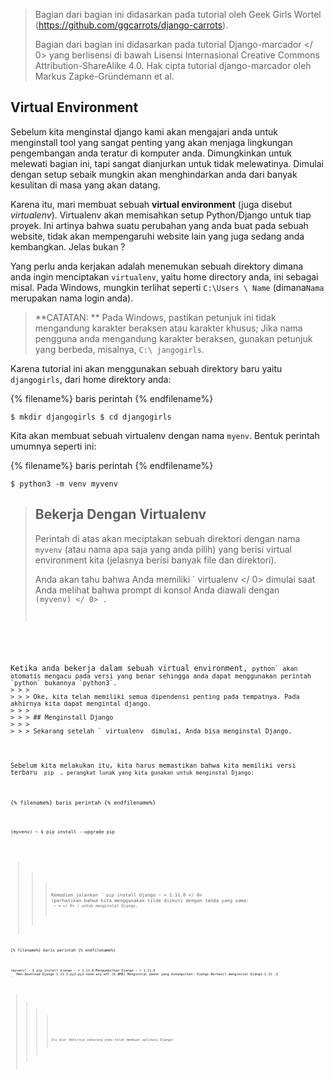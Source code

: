 > Bagian dari bagian ini didasarkan pada tutorial oleh Geek Girls Wortel (https://github.com/ggcarrots/django-carrots).
> 
> Bagian dari bagian ini didasarkan pada tutorial  Django-marcador </ 0> yang berlisensi di bawah Lisensi Internasional Creative Commons Attribution-ShareAlike 4.0. Hak cipta tutorial django-marcador oleh Markus Zapke-Gründemann et al.</p> </blockquote> 
> 
> ## Virtual Environment
> 
> Sebelum kita menginstal django kami akan mengajari anda untuk menginstall tool yang sangat penting yang akan menjaga lingkungan pengembangan anda teratur di komputer anda. Dimungkinkan untuk melewati bagian ini, tapi sangat dianjurkan untuk tidak melewatinya. Dimulai dengan setup sebaik mungkin akan menghindarkan anda dari banyak kesulitan di masa yang akan datang.
> 
> Karena itu, mari membuat sebuah **virtual environment** (juga disebut *virtualenv*). Virtualenv akan memisahkan setup Python/Django untuk tiap proyek. Ini artinya bahwa suatu perubahan yang anda buat pada sebuah website, tidak akan mempengaruhi website lain yang juga sedang anda kembangkan. Jelas bukan ?
> 
> Yang perlu anda kerjakan adalah menemukan sebuah direktory dimana anda ingin menciptakan `virtualenv`, yaitu home directory anda, ini sebagai misal. Pada Windows, mungkin terlihat seperti `C:\Users \ Name` (dimana`Nama` merupakan nama login anda).
> 
> > **CATATAN: ** Pada Windows, pastikan petunjuk ini tidak mengandung karakter beraksen atau karakter khusus; Jika nama pengguna anda mengandung karakter beraksen, gunakan petunjuk yang berbeda, misalnya, `C:\ jangogirls`.
> 
> Karena tutorial ini akan menggunakan sebuah direktory baru yaitu `djangogirls`, dari home direktory anda:
> 
> {% filename%} baris perintah {% endfilename%}
> 
>     $ mkdir djangogirls $ cd djangogirls
>     
> 
> Kita akan membuat sebuah virtualenv dengan nama `myenv`. Bentuk perintah umumnya seperti ini:
> 
> {% filename%} baris perintah {% endfilename%}
> 
>     $ python3 -m venv myvenv
>     
> 
> <!--sec data-title="Virtual environment: Windows" data-id="virtualenv_installation_windows"
data-collapse=true ces-->
> 
> Untuk membuat new ` virtualenv </ 0> , Anda perlu membuka command prompt dan menjalankan <code> python -m venv myvenv </ 0> . Ini akan terlihat seperti ini:</p>

<p>{% filename%} baris perintah {% endfilename%}</p>

<pre><code>C: \ Users \ Name \ djangogirls & gt; python -m venv myvenv
`</pre> 
> 
> Dimana ` myvenv </ 0> adalah nama <code> virtualenv </ 0> Anda . Anda boleh menggunakan nama yang lain, tapi harus menggunakan huruf kecil dan tanpa spasi, karakter khusus ataupun tanda petik. Ini juga ide bagus untuk menjaga agar nama tetap pendek - Anda akan sering merujuknya!</p>

<!--endsec-->


> 
> <!--sec data-title="Virtual environment: Linux and OS X" data-id="virtualenv_installation_linuxosx"
data-collapse=true ces-->

<p>Kita bisa menciptakan <code>virtualenv`pada Linux dan OS X dengan menjalankan 
> 
> `python3 -m venv myvenv`. Ini akan terlihat seperti ini:
> 
> {% filename%} baris perintah {% endfilename%}
> 
>     $ python3 -m venv myvenv
>     
> 
> `myvenv` adalah nama dari `virtualenv` anda. Anda dapat menggunakan nama lain akan tetapi tetap gunakan huruf kecil dan tanpa spasi. Ini juga merupakan ide yang baik untuk menjaga agar nama tetap singkat seperti yang akan anda rujuk secara banyak!
> 
> > ** CATATAN: </ 0> Pada beberapa versi Debian / Ubuntu Anda mungkin menerima error berikut:</p> 
> > 
> > {% filename%} baris perintah {% endfilename%}
> > 
> >     Lingkungan virtual tidak berhasil dibuat karena ensurepip tidak tersedia.  Pada sistem Debian / Ubuntu, Anda perlu menginstal paket python3-venv menggunakan perintah berikut.
> >        apt-get install python3-venv Anda mungkin perlu menggunakan sudo dengan perintah itu.  Setelah menginstal paket python3-venv, buat ulang lingkungan virtual Anda.
> >     
> > 
> > Dalam kasus ini, ikuti petunjuk di atas dan pasang paket ` python3-venv </ 0> :
 {% filename%} command-line {% endfilename%}  </p>

<pre><code>$ sudo apt-get install python3-venv
`</pre> 
> > 
> > ** CATATAN: </ 0> Pada beberapa versi Debian / Ubuntu yang memulai lingkungan virtual seperti saat ini memberikan error berikut:</p> 
> > 
> > {% filename %}baris perintah{% endfilename %}
> > 
> >     Error: Command '['/home/eddie/Slask/tmp/venv/bin/python3', '-Im', 'ensurepip', '--upgrade', '--default-pip']' returned non-zero exit status 1
> >     
> > 
> > Untuk mengatasi hal ini, gunakan perintah `virtualenv`.
> > 
> > {% filename%} baris perintah {% endfilename%}
> > 
> >     $ sudo apt-get install python-virtualenv $ virtualenv --python = python3.6 myvenv
> >     
> > 
> > ** CATATAN: </ 0> Jika Anda mengalami error seperti</p> 
> > 
> > {% filename%} baris perintah {% endfilename%}
> > 
> >     E: Tidak dapat menemukan paket python3-venv
> >     
> > 
> > lalu jalankan:
> > 
> > {% filename%} baris perintah {% endfilename%}
> > 
> >     sudo apt install python3.6-venv
> >     </blockquote> 
> > 
> > <!--endsec-->
> > 
> > ## Bekerja Dengan Virtualenv
> > 
> > Perintah di atas akan meciptakan sebuah direktori dengan nama `myvenv` (atau nama apa saja yang anda pilih) yang berisi virtual environment kita (jelasnya berisi banyak file dan direktori).
> > 
> > <!--sec data-title="Working with virtualenv: Windows" data-id="virtualenv_windows"
data-collapse=true ces-->
> > 
> > Aktifkan virtual environment anda dengan menjalankan:
> > 
> > {% filename%} baris perintah {% endfilename%}
> > 
> >     C: \ Users \ Name \ djangogirls & gt; myvenv \ Scripts \ activate
> >     
> > 
> > > ** CATATAN: </ 0> pada Windows 10 Anda mungkin mendapatkan pesan kesalahan pada Windows PowerShell yang mengatakan bahwa ` eksekusi skrip dinonaktifkan pada sistem ini </ 1> . Dalam kasus ini, buka Windows PowerShell lainnya dengan opsi "Run as Administrator".  Kemudian coba ketikkan perintah berikut sebelum memulai lingkungan virtual Anda:</p>
  
  <p>{% filename%} baris perintah {% endfilename%}</p>

<pre><code>C: \ WINDOWS \ system32 & gt; Set-ExecutionPolicy -ExecutionPolicy     Perubahan Kebijakan Eksekusi RemoteSigned
 Kebijakan
     eksekusi membantu melindungi Anda dari skrip yang tidak Anda percaya. Mengubah kebijakan eksekusi mungkin akan memaparkan risiko keamanan yang dijelaskan di topik bantuan about_Execution_Policies di http://go.microsoft.com/fwlink/?LinkID=135170. Apakah Anda ingin mengubah kebijakan eksekusi? [Y] Ya   [A] Ya untuk Semua   [N] Tidak   [L] Tidak untuk Semua   [S] Suspend [?] Help (defaultnya adalah "N"): A
`</pre> </blockquote> 
> > > 
> > > <!--endsec-->
> > > 
> > > <!--sec data-title="Working with virtualenv: Linux and OS X" data-id="virtualenv_linuxosx"
data-collapse=true ces-->
> > > 
> > > Aktifkan virtual environment anda dengan menjalankan:
> > > 
> > > {% filename%} baris perintah {% endfilename%}
> > > 
> > >     $ source myvenv / bin / aktifkan
> > >     
> > > 
> > > Ingat untuk mengganti `myvenv` dengan nama pilihan anda `virtualenv` name!
> > > 
> > > > **CATATAN:** kadang-kadang `source` tidak tersedia. Kalau anda menghadapi masalah tersebut coba ini:
> > > > 
> > > > {% filename%} baris perintah {% endfilename%}
> > > > 
> > > >     $. myvenv / bin / aktifkan
> > > >     
> > > 
> > > <!--endsec-->
> > > 
> > > Anda akan tahu bahwa Anda memiliki ` virtualenv </ 0> dimulai saat Anda melihat bahwa prompt di konsol Anda diawali dengan <code> (myvenv) </ 0> .</p>

<p>Ketika anda bekerja dalam sebuah virtual environment, <code>python` akan otomatis mengacu pada versi yang benar sehingga anda dapat menggunakan perintah `python` bukannya `python3`.
> > > 
> > > Oke, kita telah memiliki semua dipendensi penting pada tempatnya. Pada akhirnya kita dapat mengintal django.
> > > 
> > > ## Menginstall Django
> > > 
> > > Sekarang setelah ` virtualenv </ 0> dimulai, Anda bisa menginstal Django.</p>

<p>Sebelum kita melakukan itu, kita harus memastikan bahwa kita memiliki versi terbaru <code> pip </ 0> , perangkat lunak yang kita gunakan untuk menginstal Django:</p>

<p>{% filename%} baris perintah {% endfilename%}</p>

<pre><code>(myvenv) ~ $ pip install --upgrade pip
`</pre> 
> > > 
> > > Kemudian jalankan ` pip install django ~ = 1.11.0 </ 0> (perhatikan bahwa kita menggunakan tilde diikuti dengan tanda yang sama: <code> ~ = </ 0> ) untuk menginstal Django.</p>

<p>{% filename%} baris perintah {% endfilename%}</p>

<pre><code>(myvenv) ~ $ pip install django ~ = 1.11.0 Mengumpulkan Django ~ = 1.11.0
   Men-download Django-1.11.3-py2.py3-none-any.whl (6.8MB) Menginstal paket yang dikumpulkan: Django Berhasil menginstal Django-1.11 .3
`</pre> <!--sec data-title="Installing Django: Windows" data-id="django_err_windows"
data-collapse=true ces-->
> > > 
> > > > Jika Anda mendapatkan pesan kesalahan saat memanggil pip pada platform Windows, periksa apakah pathname proyek Anda berisi spasi, aksen atau karakter khusus (misalnya, ` C: \ Users \ User Name \ djangogirls </ 0> ). Jika ya, mohon pertimbangkan untuk menggunakan tempat lain tanpa spasi, aksen atau karakter khusus (saran: <code> C: \ djangogirls </ 0> ). Buat virtualenv baru di direktori baru, lalu hapus yang lama dan coba perintah di atas lagi. (Memindahkan direktori virtualenv tidak akan berfungsi karena virtualenv menggunakan path absolut.)</p>
</blockquote>

<!--endsec-->


> > > > 
> > > > <!--sec data-title="Installing Django: Windows 8 and Windows 10" data-id="django_err_windows8and10"
data-collapse=true ces-->

<blockquote>
  <p>Baris perintah Anda mungkin membeku setelah Anda mencoba menginstal Django. Jika ini terjadi, alih-alih penggunaan perintah di atas:</p>
  
  <p>{% filename%} baris perintah {% endfilename%}</p>

<pre><code>C: \ Users \ Name \ djangogirls & gt; python -m pip install django ~ = 1.11.0
`</pre> </blockquote> 
> > > > 
> > > > <!--endsec-->
> > > > 
> > > > <!--sec data-title="Installing Django: Linux" data-id="django_err_linux"
data-collapse=true ces-->
> > > > 
> > > > > Jika anda mengalami error saat memanggil pip pada Ubuntu 12.04 silahkan jalankan code berikut `python -m pip install -U --force-reinstall pip` untuk memperbaiki instalasi pip pada cirtualenv.
> > > > 
> > > > <!--endsec-->
> > > > 
> > > > Itu dia! Akhirnya sekarang anda telah membuat aplikasi Django!